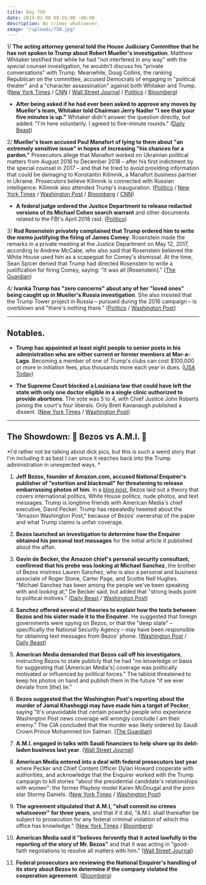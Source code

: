 ```yaml
---
title: Day 750
date: 2019-02-08 08:55:00 -08:00
description: No crimes whatsoever.
image: "/uploads/750.jpg"
---
```


1/ **The acting attorney general told the House Judiciary Committee that he has not spoken to Trump about Robert Mueller's investigation**. Matthew Whitaker testified that while he had "not interfered in any way" with the special counsel investigation, he wouldn't discuss his "private conversations" with Trump. Meanwhile, Doug Collins, the ranking Republican on the committee, accused Democrats of engaging in "political theater" and a "character assassination" against both Whitaker and Trump. ([New York Times](https://www.nytimes.com/2019/02/08/us/politics/matthew-whitaker-testimony.html) / [CNN](https://www.cnn.com/2019/02/08/politics/matthew-whitaker-testimony-subpoena/index.html) / [Wall Street Journal](https://www.wsj.com/articles/acting-attorney-general-says-he-will-answer-lawmakers-questions-but-wont-discuss-talks-with-trump-11549635495) / [Politico](https://www.politico.com/story/2019/02/08/matthew-whitaker-testimony-1159140) / [Bloomberg](https://www.bloomberg.com/news/articles/2019-02-08/whitaker-says-he-won-t-talk-about-his-conversations-with-trump))

* **After being asked if he had ever been asked to approve any moves by Mueller's team, Whitaker told Chairman Jerry Nadler "I see that your five minutes is up."** Whitaker didn't answer the question directly, but added: "I'm here voluntarily. I agreed to five-minute rounds." ([Daily Beast](https://www.thedailybeast.com/matthew-whitaker-house-judiciary-hearing-opens-with-fireworks-over-subpoena-threat))

2/ **Mueller's team accused Paul Manafort of lying to them about "an extremely sensitive issue" in hopes of increasing "his chances for a pardon."** Prosecutors allege that Manafort worked on Ukrainian political matters from August 2016 to December 2018 – after his first indictment by the special counsel in 2017 – and that he tried to avoid providing information that could be damaging to Konstantin Kilimnik, a Manafort business partner in Ukraine. Prosecutors believe Kilimnik is connected with Russian intelligence. Kilimnik also attended Trump's inauguration. ([Politico](https://www.politico.com/story/2019/02/07/mueller-investigation-paul-manafort-1157977) / [New York Times](https://www.nytimes.com/2019/02/07/us/politics/manafort-pardon-russia-inquiry.html) / [Washington Post](https://www.washingtonpost.com/local/legal-issues/prosecutors-manafort-continued-ukraine-work-in-2018-and-key-russian-aide-came-to-trump-inauguration/2019/02/07/a0210b96-2a50-11e9-b2fc-721718903bfc_story.html) / [Bloomberg](https://www.bloomberg.com/news/articles/2019-02-07/gates-told-mueller-about-sharing-polling-data-transcript-shows) / [CNN](https://www.cnn.com/2019/02/07/politics/paul-manafort-hearing-kilimnik/index.html))

* **A federal judge ordered the Justice Department to release redacted versions of its Michael Cohen search warrant** and other documents related to the FBI's April 2018 raid. ([Politico](https://www.politico.com/story/2019/02/07/doj-judge-michael-cohen-search-warrant-1156631))

3/ **Rod Rosenstein privately complained that Trump ordered him to write the memo justifying the firing of James Comey**. Rosenstein made the remarks in a private meeting at the Justice Department on May 12, 2017, according to Andrew McCabe, who also said that Rosenstein believed the White House used him as a scapegoat for Comey's dismissal. At the time, Sean Spicer denied that Trump had directed Rosenstein to write a justification for firing Comey, saying: "It was all \[Rosenstein\]." ([The Guardian](https://www.theguardian.com/us-news/2019/feb/08/rosenstein-did-not-want-to-write-memo-justifying-comey-firing-new-book))

4/ **Ivanka Trump has "zero concerns" about any of her "loved ones" being caught up in Mueller's Russia investigation**. She also insisted that the Trump Tower project in Russia – pursued during the 2016 campaign – is overblown and "there's nothing there." ([Politico](https://www.politico.com/story/2019/02/08/ivanka-trump-mueller-investigation-1158642) / [Washington Post](https://www.washingtonpost.com/politics/ivanka-trump-has-zero-concern-about-mueller-probe-plays-down-pursuit-of-trump-tower-in-moscow/2019/02/08/df3a5346-2b90-11e9-b2fc-721718903bfc_story.html))

---

## Notables.

* **Trump has appointed at least eight people to senior posts in his administration who are either current or former members at Mar-a-Lago**. Becoming a member of one of Trump's clubs can cost $100,000 or more in initiation fees, plus thousands more each year in dues. ([USA Today](https://www.usatoday.com/story/news/investigations/2019/02/08/donald-trump-picks-ambassadors-golf-club-mar-lago-members/2748260002/))

* **The Supreme Court blocked a Louisiana law that could have left the state with only one doctor eligible in a single clinic authorized to provide abortions**. The vote was 5 to 4, with Chief Justice John Roberts joining the court's four liberals. Only Brett Kavanaugh published a dissent. ([New York Times](https://www.nytimes.com/2019/02/07/us/politics/louisiana-abortion-law-supreme-court.html) / [Washington Post](https://www.washingtonpost.com/politics/courts_law/supreme-court-on-5-to-4-vote-blocks-restrictive-louisiana-abortion-law/2019/02/07/a90742dc-2656-11e9-81fd-b7b05d5bed90_story.html))

---

## The Showdown: 🤜 Bezos vs A.M.I. 🤛

*I'd rather not be talking about dick pics, but this is such a weird story that I'm including it as best I can since it reaches back into the Trump administration in unexpected ways. *

 1. **Jeff Bezos, founder of Amazon.com, accused National Enquirer's publisher of "extortion and blackmail" for threatening to release embarrassing photos of him**. In a [blog post](https://medium.com/@jeffreypbezos/no-thank-you-mr-pecker-146e3922310f), Bezos laid out a theory that covers international politics, White House politics, nude photos, and text messages. Trump is longtime friends with American Media's chief executive, David Pecker. Trump has repeatedly tweeted about the "Amazon Washington Post," because of Bezos' ownership of the paper and what Trump claims is unfair coverage.

 2. **Bezos launched an investigation to determine how the Enquirer obtained his personal text messages** for the initial article it published about the affair. 

 3. **Gavin de Becker, the Amazon chief's personal security consultant, confirmed that his probe was looking at Michael Sanchez**, the brother of Bezos mistress Lauren Sanchez, who is also a personal and business associate of Roger Stone, Carter Page, and Scottie Nell Hughes. "Michael Sanchez has been among the people we've been speaking with and looking at," De Becker said, but added that "strong leads point to political motives." ([Daily Beast](https://www.thedailybeast.com/bezos-investigators-question-the-brother-of-his-mistress-lauren-sanchez-in-national-enquirer-leak-probe) / [Washington Post](https://www.washingtonpost.com/politics/was-tabloid-expose-of-bezos-affair-just-juicy-gossip-or-a-political-hit-job/2019/02/05/03d2f716-2633-11e9-90cd-dedb0c92dc17_story.html))

 4. **Sanchez offered several of theories to explain how the texts between Bezos and his sister made it to the Enquirer**. He suggested that foreign governments were spying on Bezos, or that the "deep state" – specifically the National Security Agency – may have been responsible for obtaining text messages from Bezos' phone. ([Washington Post](https://www.washingtonpost.com/politics/was-tabloid-expose-of-bezos-affair-just-juicy-gossip-or-a-political-hit-job/2019/02/05/03d2f716-2633-11e9-90cd-dedb0c92dc17_story.html) / [Daily Beast](https://www.thedailybeast.com/bezos-investigators-question-the-brother-of-his-mistress-lauren-sanchez-in-national-enquirer-leak-probe))

 5. **American Media demanded that Bezos call off his investigators**, instructing Bezos to state publicly that he had "no knowledge or basis for suggesting that \[American Media's\] coverage was politically motivated or influenced by political forces." The tabloid threatened to keep his photos on hand and publish them in the future "if we ever deviate from \[the\] lie." 

 6. **Bezos suggested that the Washington Post's reporting about the murder of Jamal Khashoggi may have made him a target of Pecker**, saying "It's unavoidable that certain powerful people who experience Washington Post news coverage will wrongly conclude I am their enemy." The CIA concluded that the murder was likely ordered by Saudi Crown Prince Mohammed bin Salman. ([The Guardian](https://www.theguardian.com/technology/2019/feb/07/jeff-bezos-national-enquirer-blackmail-claims-trump))

 7. **A.M.I. engaged in talks with Saudi financiers to help shore up its debt-laden business last year**. ([Wall Street Journal](https://www.wsj.com/articles/amazons-jeff-bezos-accuses-national-enquirer-of-attempted-blackmail-11549636531))

 8. **American Media entered into a deal with federal prosecutors last year** where Pecker and Chief Content Officer Dylan Howard cooperate with authorities, and acknowledge that the Enquirer worked with the Trump campaign to kill stories "about the presidential candidate's relationships with women": the former Playboy model Karen McDougal and the porn star Stormy Daniels. ([New York Times](https://www.nytimes.com/2019/02/07/technology/jeff-bezos-sanchez-enquirer.html) / [Washington Post](https://www.washingtonpost.com/arts-entertainment/2019/02/08/amazon-ceo-jeff-bezos-accuses-national-enquirer-extortion-over-intimate-photos/))

 9. **The agreement stipulated that A.M.I, "shall commit no crimes whatsoever" for three years**, and that if it did, "A.M.I. shall thereafter be subject to prosecution for any federal criminal violation of which this office has knowledge." ([New York Times](https://www.nytimes.com/2019/02/07/technology/jeff-bezos-sanchez-enquirer.html) / [Bloomberg](https://www.bloomberg.com/news/articles/2019-02-08/bezos-allegations-could-upend-american-media-s-deal-with-feds))

10. **American Media said it "believes fervently that it acted lawfully in the reporting of the story of Mr. Bezos"** and that it was acting in "good-faith negotiations to resolve all matters with him." ([Wall Street Journal](https://www.wsj.com/articles/amazons-jeff-bezos-accuses-national-enquirer-of-attempted-blackmail-11549636531))

11. **Federal prosecutors are reviewing the National Enquirer's handling of its story about Bezos to determine if the company violated the cooperation agreement**. ([Bloomberg](https://www.bloomberg.com/news/articles/2019-02-08/national-enquirer-s-ami-said-to-be-scrutinized-over-bezos-story))
